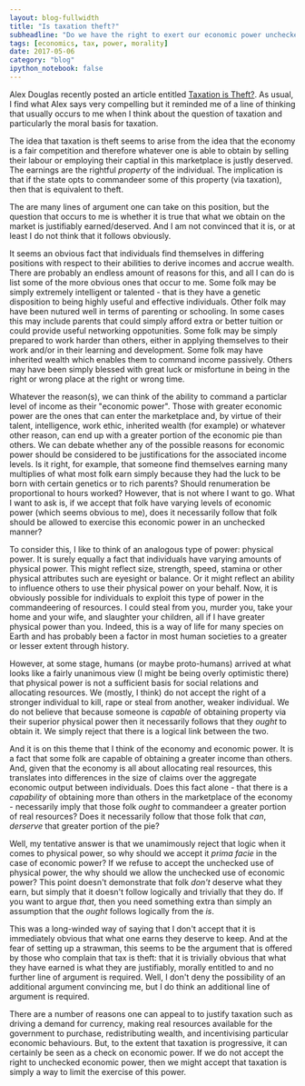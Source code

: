 ```yaml
---
layout: blog-fullwidth
title: "Is taxation theft?"
subheadline: "Do we have the right to exert our economic power unchecked?"
tags: [economics, tax, power, morality]
date: 2017-05-06
category: "blog"
ipython_notebook: false
---
```


Alex Douglas recently posted an article entitled [Taxation is Theft?](https://medium.com/@alexanderdouglas/taxation-is-theft-bdd745f84822). As usual, I find what Alex says very compelling but it reminded me of a line of thinking that usually occurs to me when I think about the question of taxation and particularly the moral basis for taxation.

The idea that taxation is theft seems to arise from the idea that the economy is a fair competition and therefore whatever one is able to obtain by selling their labour or employing their captial in this marketplace is justly deserved. The earnings are the rightful *property* of the individual. The implication is that if the state opts to commandeer some of this property (via taxation), then that is equivalent to theft.

The are many lines of argument one can take on this position, but the question that occurs to me is whether it is true that what we obtain on the market is justifiably earned/deserved. And I am not convinced that it is, or at least I do not think that it follows obviously.

<!--more-->

It seems an obvious fact that individuals find themselves in differing positions with respect to their abilities to derive incomes and accrue wealth. There are probably an endless amount of reasons for this, and  all I can do is list some of the more obvious ones that occur to me. Some folk may be simply extremely intelligent or talented - that is they have a genetic disposition to being highly useful and effective individuals. Other folk may have been nutured well in terms of parenting or schooling. In some cases this may include parents that could simply afford extra or better tuition or could provide useful networking oppotunities. Some folk may be simply prepared to work harder than others, either in applying themselves to their work and/or in their learning and development. Some folk may have inherited wealth which enables them to command income passively. Others may have been simply blessed with great luck or misfortune in being in the right or wrong place at the right or wrong time.

Whatever the reason(s), we can think of the ability to command a particlar level of income as their "economic power". Those with greater economic power are the ones that can enter the marketplace and, by virtue of their talent, intelligence, work ethic, inherited wealth (for example) or whatever other reason, can end up with a greater portion of the economic pie than others. We can debate whether any of the possible reasons for economic power should be considered to be justifications for the associated income levels. Is it right, for example, that someone find themselves earning many multiplies of what most folk earn simply because they had the luck to be born with certain genetics or to rich parents? Should renumeration be proportional to hours worked? However, that is not where I want to go. What I want to ask is, if we accept that folk have varying levels of economic power (which seems obvious to me), does it necessarily follow that folk should be allowed to exercise this economic power in an unchecked manner?

To consider this, I like to think of an analogous type of power: physical power. It is surely equally a fact that individuals have varying amounts of physical power. This might reflect size, strength, speed, stamina or other physical attributes such are eyesight or balance. Or it might reflect an ability to influence others to use their physical power on your behalf. Now, it is obviously possible for individuals to exploit this type of power in the commandeering of resources. I could steal from you, murder you, take your home and your wife, and slaughter your children, all if I have greater physical power than you. Indeed, this is a way of life for many species on Earth and has probably been a factor in most human societies to a greater or lesser extent through history.

However, at some stage, humans (or maybe proto-humans) arrived at what looks like a fairly unanimous view (I might be being overly optimistic there) that physical power is not a sufficient basis for social relations and allocating resources. We (mostly, I think) do not accept the right of a stronger individual to kill, rape or steal from another, weaker individual. We do not believe that because someone is *capable* of obtaining property via their superior physical power then it necessarily follows that they *ought* to obtain it. We simply reject that there is a logical link between the two.

And it is on this theme that I think of the economy and economic power. It is a fact that some folk are capable of obtaining a greater income than others. And, given that the economy is all about allocating real resources, this translates into differences in the size of claims over the aggregate economic output between individuals. Does this fact alone - that there is a *capability* of obtaining more than others in the marketplace of the economy - necessarily imply that those folk *ought* to commandeer a greater portion of real resources? Does it necessarily follow that those folk that *can*, *derserve* that greater portion of the pie?

Well, my tentative answer is that we unamimously reject that logic when it comes to physical power, so why should we accept it *prima facie* in the case of economic power? If we refuse to accept the unchecked use of physical power, the why should we allow the unchecked use of economic power? This point doesn't demonstrate that folk *don't* deserve what they earn, but simply that it doesn't follow logically and trivially that they do. If you want to argue *that*, then you need something extra than simply an assumption that the *ought* follows logically from the *is*.

This was a long-winded way of saying that I don't accept that it is immediately obvious that what one earns they deserve to keep. And at the fear of setting up a strawman, this seems to be the argument that is offered by those who complain that tax is theft: that it is trivially obvious that what they have earned is what they are justifiably, morally entitled to and no further line of argument is required. Well, I don't deny the possibility of an additional argument convincing me, but I do think an additional line of argument is required.

There are a number of reasons one can appeal to to justify taxation such as driving a demand for currency, making real resources available for the government to purchase, redistributing wealth, and incentivising particular economic behaviours. But, to the extent that taxation is progressive, it can certainly be seen as a check on economic power. If we do not accept the right to unchecked economic power, then we might accept that taxation is simply a way to limit the exercise of this power.
